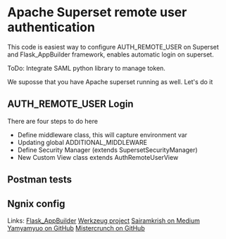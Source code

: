 # Apache Superset remote user authentication

This code is easiest way to configure AUTH_REMOTE_USER on Superset and Flask_AppBuilder framework, enables automatic login on superset.

ToDo: Integrate SAML python library to manage token.

We suposse that you have Apache superset running as well. Let's do it

## AUTH_REMOTE_USER Login
There are four steps to do here

* Define middleware class, this will capture environment var 
* Updating global ADDITIONAL_MIDDLEWARE
* Define Security Manager (extends SupersetSecurityManager)
* New Custom View class extends AuthRemoteUserView

## Postman tests

## Ngnix config

Links:
[Flask_AppBuilder](https://flask-appbuilder.readthedocs.io/en/latest/security.html#your-custom-security)
[Werkzeug project](http://werkzeug.pocoo.org/docs/0.14/wrappers/)
[Sairamkrish on Medium](https://medium.com/@sairamkrish/apache-superset-custom-authentication-and-integrate-with-other-micro-services-8217956273c1)
[Yamyamyuo on GitHub](https://github.com/yamyamyuo/superset-development)
[Mistercrunch on GitHub](https://gist.github.com/mistercrunch/6d31af4a11c47edcedc1ba6ceb5f5fab#file-supersetlogin-py)

